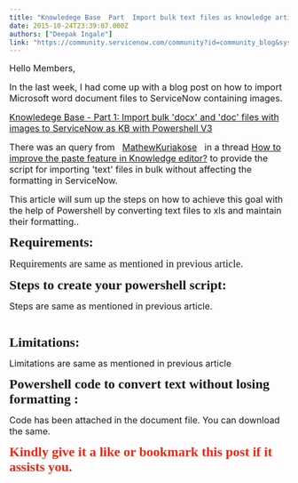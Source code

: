 ```yaml
---
title: "Knowledege Base  Part  Import bulk text files as knowledge articles in ServiceNow with powershell V"
date: 2015-10-24T23:39:07.000Z
authors: ["Deepak Ingale"]
link: "https://community.servicenow.com/community?id=community_blog&sys_id=866dea29dbd0dbc01dcaf3231f961999"
---
```

<p><span style="font-size: 12pt;">Hello Members,</span></p><p></p><p><span style="font-size: 12pt;">In the last week, I had come up with a blog post on how to import Microsoft word document files to ServiceNow containing images. </span></p><p><span style="font-size: 12pt;"><a title="Knowledege Base - Part 1: Import bulk 'docx' and 'doc' files with images to ServiceNow as KB with Powershell V3" __default_attr="4768" __jive_macro_name="blogpost" class="jive_macro jive_macro_blogpost" data-orig-content="Knowledege Base - Part 1: Import bulk 'docx' and 'doc' files with images to ServiceNow as KB with Powershell V3" data-renderedposition="79.79999542236328_8_821_18" href="/community?id=community_blog&sys_id=bbcde2e9dbd0dbc01dcaf3231f96193f">Knowledege Base - Part 1: Import bulk 'docx' and 'doc' files with images to ServiceNow as KB with Powershell V3</a> </span></p><p></p><p><span style="font-size: 12pt;">There was an query from   <a title="MathewKuriakose" __default_attr="6049" __jive_macro_name="user" class="jive-link-profile-small jive_macro jive_macro_user" data-id="6049" data-objecttype="3" data-orig-content="MathewKuriakose" data-renderedposition="124.79999542236328_194.7899932861328_146_18" data-type="person" href="/community?id=community_user_profile&user=06909a2ddb581fc09c9ffb651f9619dd">MathewKuriakose</a>   in a thread <a title="How to improve the paste feature in Knowledge editor?" __default_attr="206815" __jive_macro_name="thread" class="jive_macro_thread jive_macro" data-orig-content="How to improve the paste feature in Knowledge editor?" data-renderedposition="124.79999542236328_429.9599914550781_409_18" href="/community?id=community_question&sys_id=8a8407a9dbd8dbc01dcaf3231f961999">How to improve the paste feature in Knowledge editor?</a> to provide the script for importing 'text' files in bulk without affecting the formatting in ServiceNow. </span></p><p><span style="font-size: 12pt;">This article will sum up the steps on how to achieve this goal with the help of Powershell by converting text files to xls and maintain their formatting..</span></p><p></p><p><span style="font-size: 18pt;"><strong style="mso-bidi-font-family: Mangal; font-family: 'Times New Roman','serif'; mso-bidi-language: MR;">Requirements:</strong></span></p><p><span style="mso-bidi-font-family: Mangal; font-size: 14pt; font-family: times new roman,times; mso-bidi-language: MR;">Requirements are same as mentioned in previous article.</span></p><p></p><p><span style="mso-bidi-font-family: Mangal; font-size: 18pt; font-family: times new roman,times; mso-bidi-language: MR;"><strong style="mso-bidi-font-family: Mangal; font-family: 'Times New Roman','serif'; mso-bidi-language: MR;">Steps to create your powershell script:</strong></span></p><p><span style="font-size: 12pt;">Steps are same as mentioned in previous article.</span></p><pre __default_attr="javascript" __jive_macro_name="code" class="jive_macro_code _jivemacro_uid_14457110082493953 jive_text_macro" data-renderedposition="360_8_1192_16" jivemacro_uid="_14457110082493953"><p></p></pre><p></p><p><span style="font-size: 18pt;"><strong style="mso-bidi-font-family: Mangal; font-family: 'Times New Roman','serif'; mso-bidi-language: MR;">Limitations:</strong></span></p><p><span style="font-size: 12pt;">Limitations are same as mentioned in previous article</span></p><p></p><p><span style="font-size: 18pt;"><strong style="mso-bidi-font-family: Mangal; font-family: 'Times New Roman','serif'; mso-bidi-language: MR;">Powershell code to convert text without losing formatting :</strong></span></p><p><span style="font-size: 12pt;">Code has been attached in the document file. You can download the same.</span></p><p></p><p><span style="color: #e23d39;"><span style="color: #eb2913; font-size: 18pt;"><strong style="mso-bidi-font-family: Mangal; font-family: 'Times New Roman','serif'; mso-bidi-language: MR;">Kindly give it a like or bookmark this post if it assists you.</strong></span></span><span style="color: #eb2913; font-size: 18pt;"></span></p>